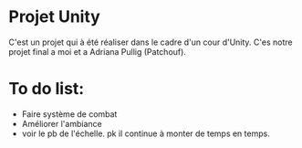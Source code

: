 # Projet Unity

C'est un projet qui à été réaliser dans le cadre d'un cour d'Unity. C'es notre projet final a moi et a Adriana Pullig (Patchouf).

# To do list:

- Faire système de combat
- Améliorer l'ambiance
- voir le pb de l'échelle. pk il continue à monter de temps en temps. 

